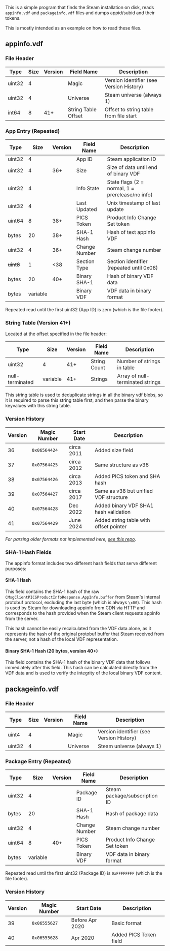 This is a simple program that finds the Steam installation on disk, reads `appinfo.vdf` and `packageinfo.vdf` files and dumps appid/subid and their tokens.

This is mostly intended as an example on how to read these files.

## appinfo.vdf

### File Header

| Type   | Size | Version | Field Name          | Description |
|--------|------|---------|---------------------|-------------|
| uint32 | 4    |         | Magic               | Version identifier (see Version History) |
| uint32 | 4    |         | Universe            | Steam universe (always 1) |
| int64  | 8    | 41+     | String Table Offset | Offset to string table from file start |

### App Entry (Repeated)

| Type     | Size     | Version | Field Name    | Description |
|----------|----------|---------|---------------|-------------|
| uint32   | 4        |         | App ID        | Steam application ID |
| uint32   | 4        | 36+     | Size          | Size of data until end of binary VDF |
| uint32   | 4        |         | Info State    | State flags (2 = normal, 1 = prerelease/no info) |
| uint32   | 4        |         | Last Updated  | Unix timestamp of last update |
| uint64   | 8        | 38+     | PICS Token    | Product Info Change Set token |
| bytes    | 20       | 38+     | SHA-1 Hash    | Hash of text appinfo VDF |
| uint32   | 4        | 36+     | Change Number | Steam change number |
| ~~uint8~~| 1        | <38     | Section Type  | Section identifier (repeated until 0x08) |
| bytes    | 20       | 40+     | Binary SHA-1  | Hash of binary VDF data |
| bytes    | variable |         | Binary VDF    | VDF data in binary format |

Repeated read until the first uint32 (App ID) is zero (which is the file footer).

### String Table (Version 41+)

Located at the offset specified in the file header:

| Type             | Size     | Version | Field Name   | Description |
|------------------|----------|---------|--------------|-------------|
| uint32           | 4        | 41+     | String Count | Number of strings in table |
| null-terminated  | variable | 41+     | Strings      | Array of null-terminated strings |

This string table is used to deduplicate strings in all the binary vdf blobs, so it is required to parse this string table first,
and then parse the binary keyvalues with this string table.

### Version History

| Version | Magic Number | Start Date      | Description |
|---------|--------------|-----------------|-------------|
| 36      | `0x06564424` | circa 2011      | Added size field |
| 37      | `0x07564425` | circa 2012      | Same structure as v36 |
| 38      | `0x07564426` | circa 2013      | Added PICS token and SHA hash |
| 39      | `0x07564427` | circa 2017      | Same as v38 but unified VDF structure |
| 40      | `0x07564428` | Dec 2022        | Added binary VDF SHA1 hash validation |
| 41      | `0x07564429` | June 2024       | Added string table with offset pointer |

*For parsing older formats not implemented here, [see this repo](https://github.com/eepycats/appinfo-parser/).*

### SHA-1 Hash Fields

The appinfo format includes two different hash fields that serve different purposes:

#### SHA-1 Hash
This field contains the SHA-1 hash of the raw `CMsgClientPICSProductInfoResponse.AppInfo.buffer` from Steam's internal protobuf protocol, excluding the last byte (which is always `\x00`). This hash is used by Steam for downloading appinfo from CDN via HTTP and corresponds to the hash provided when the Steam client requests appinfo from the server.

This hash cannot be easily recalculated from the VDF data alone, as it represents the hash of the original protobuf buffer that Steam received from the server, not a hash of the local VDF representation.

#### Binary SHA-1 Hash (20 bytes, version 40+)
This field contains the SHA-1 hash of the binary VDF data that follows immediately after this field. This hash can be calculated directly from the VDF data and is used to verify the integrity of the local binary VDF content.

## packageinfo.vdf

### File Header

| Type   | Size | Version | Field Name | Description |
|--------|------|---------|------------|-------------|
| uint4  | 4    |         | Magic      | Version identifier (see Version History) |
| uint32 | 4    |         | Universe   | Steam universe (always 1) |

### Package Entry (Repeated)

| Type     | Size     | Version | Field Name    | Description |
|----------|----------|---------|---------------|-------------|
| uint32   | 4        |         | Package ID    | Steam package/subscription ID |
| bytes    | 20       |         | SHA-1 Hash    | Hash of package data |
| uint32   | 4        |         | Change Number | Steam change number |
| uint64   | 8        | 40+     | PICS Token    | Product Info Change Set token |
| bytes    | variable |         | Binary VDF    | VDF data in binary format |

Repeated read until the first uint32 (Package ID) is `0xFFFFFFFF` (which is the file footer).

### Version History

| Version | Magic Number | Start Date      | Description |
|---------|--------------|-----------------|-------------|
| 39      | `0x06555627` | Before Apr 2020 | Basic format |
| 40      | `0x06555628` | Apr 2020        | Added PICS Token field |
